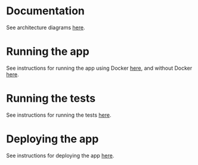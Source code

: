 # Documentation

See architecture diagrams [here](docs/architecture/architecture.md).

# Running the app

See instructions for running the app using Docker [here](docs/running-locally/docker.md), and without Docker [here](docs/running-locally/without-docker.md).

# Running the tests

See instructions for running the tests [here](docs/tests.md).

# Deploying the app

See instructions for deploying the app [here](docs/deployment/ansible-deployment.md).
